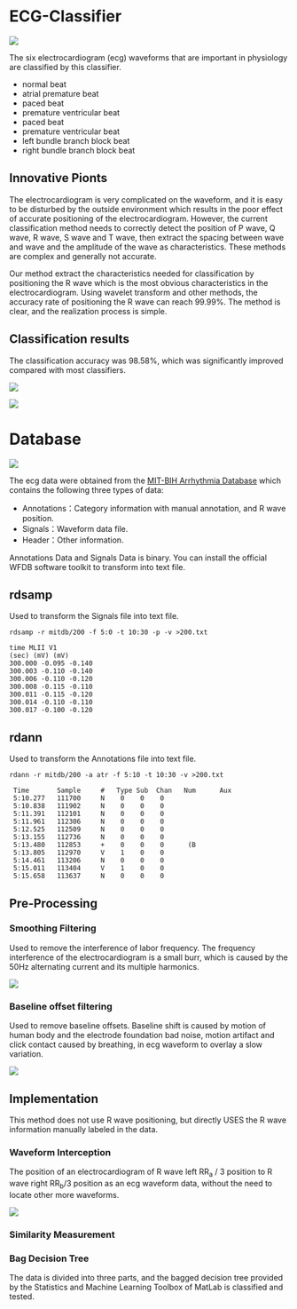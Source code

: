 # ECG-Classifier

![](https://github.com/CyC2018/ECG-Classifier/blob/master/Pics/1.gif)

The six electrocardiogram (ecg) waveforms that are important in physiology are classified by this classifier. 

- normal beat
- atrial premature beat
- paced beat
- premature ventricular beat
- paced beat
- premature ventricular beat
- left bundle branch block beat
- right bundle branch block beat

## Innovative Pionts

The electrocardiogram is very complicated on the waveform, and it is easy to be disturbed by the outside environment which results in the poor effect of accurate positioning of the electrocardiogram. However, the current classification method needs to correctly detect the position of P wave, Q wave, R wave, S wave and T wave, then extract the spacing between wave and wave and the amplitude of the wave as characteristics. These methods are complex and generally not accurate.

Our method extract the characteristics needed for classification by positioning the R wave which is the most obvious characteristics in the electrocardiogram. Using wavelet transform and other methods, the accuracy rate of positioning the R wave can reach 99.99%. The method is clear, and the realization process is simple.

## Classification results

The classification accuracy was 98.58%, which was significantly improved compared with most classifiers.

![](https://github.com/CyC2018/ECG-Classifier/blob/master/Pics/result-chart.png)

![](https://github.com/CyC2018/ECG-Classifier/blob/master/Pics/result-table.png)

# Database

![](https://github.com/CyC2018/ECG-Classifier/blob/master/Pics/ecg.png)

The ecg data were obtained from the [MIT-BIH Arrhythmia Database](https://www.physionet.org/physiobank/database/mitdb/) which contains the following three types of data:

- Annotations：Category information with manual annotation, and R wave position.
- Signals：Waveform data file.
- Header：Other information.

Annotations Data and Signals Data is binary. You can install the official WFDB software toolkit to transform into text file.

## rdsamp

Used to transform the Signals file into text file.

```
rdsamp -r mitdb/200 -f 5:0 -t 10:30 -p -v >200.txt
```

```
time MLII V1
(sec) (mV) (mV)
300.000 -0.095 -0.140
300.003 -0.110 -0.140
300.006 -0.110 -0.120
300.008 -0.115 -0.110
300.011 -0.115 -0.120
300.014 -0.110 -0.110
300.017 -0.100 -0.120
```

## rdann

Used to transform the Annotations file into text file.

```
rdann -r mitdb/200 -a atr -f 5:10 -t 10:30 -v >200.txt
```

```
 Time       Sample     #   Type Sub  Chan   Num      Aux
 5:10.277   111700     N    0    0    0
 5:10.838   111902     N    0    0    0
 5:11.391   112101     N    0    0    0
 5:11.961   112306     N    0    0    0
 5:12.525   112509     N    0    0    0
 5:13.155   112736     N    0    0    0
 5:13.480   112853     +    0    0    0      (B
 5:13.805   112970     V    1    0    0
 5:14.461   113206     N    0    0    0
 5:15.011   113404     V    1    0    0
 5:15.658   113637     N    0    0    0
```

## Pre-Processing

### Smoothing Filtering

Used to remove the interference of labor frequency. The frequency interference of the electrocardiogram is a small burr, which is caused by the 50Hz alternating current and its multiple harmonics.

![](https://github.com/CyC2018/ECG-Classifier/blob/master/Pics/noise.png)

### Baseline offset filtering

Used to remove baseline offsets. Baseline shift is caused by motion of human body and the electrode foundation bad noise, motion artifact and click contact caused by breathing, in ecg waveform to overlay a slow variation.

![](https://github.com/CyC2018/ECG-Classifier/blob/master/Pics/line_drift.png)

## Implementation

This method does not use R wave positioning, but directly USES the R wave information manually labeled in the data.

### Waveform Interception

The position of an electrocardiogram of R wave left RR<sub>a</sub> / 3 position to R wave right RR<sub>b</sub >/3 position as an ecg waveform data, without the need to locate other more waveforms.

![](https://github.com/CyC2018/ECG-Classifier/blob/master/Pics/wave.png)

### Similarity Measurement

### Bag Decision Tree

The data is divided into three parts, and the bagged decision tree provided by the Statistics and Machine Learning Toolbox of MatLab is classified and tested.
